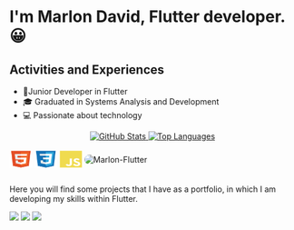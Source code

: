 # I'm Marlon David, Flutter developer.😀

## Activities and Experiences

- 📱Junior Developer in Flutter
- 🎓 Graduated in Systems Analysis and Development
- 💻 Passionate about technology

<div align="center">
  <a href="https://github.com/marllondavid">
    <img height="180em" src="https://github-readme-stats.vercel.app/api?username=marllondavid&show_icons=true&theme=merko&include_all_commits=true&count_private=true" alt="GitHub Stats" onerror="this.onerror=null; this.src='https://via.placeholder.com/180?text=Error+loading+stats'; this.style='border: 2px solid red;'"/>
    <img height="180em" src="https://github-readme-stats.vercel.app/api/top-langs/?username=marllondavid&layout=compact&langs_count=7&theme=merko" alt="Top Languages" onerror="this.onerror=null; this.src='https://via.placeholder.com/180?text=Error+loading+langs'; this.style='border: 2px solid red;'"/>
  </a>
</div>

<div style="display: inline_block"><br>
  <img align="center" alt="Marlon-HTML" height="30" width="40" src="https://raw.githubusercontent.com/devicons/devicon/master/icons/html5/html5-original.svg">
  <img align="center" alt="Marlon-CSS" height="30" width="40" src="https://raw.githubusercontent.com/devicons/devicon/master/icons/css3/css3-original.svg">
  <img align="center" alt="Marlon-Js" height="30" width="40" src="https://raw.githubusercontent.com/devicons/devicon/master/icons/javascript/javascript-plain.svg">
  <img align="center" alt="Marlon-Flutter" height="30" style="border-radius:40px;" src="https://cdn.jsdelivr.net/gh/devicons/devicon/icons/flutter/flutter-original.svg">
</div>

##

Here you will find some projects that I have as a portfolio, in which I am developing my skills within Flutter.

<div>
  <a href="mailto:contatomarllondaavid@gmail.com"><img src="https://img.shields.io/badge/-Gmail-%23333?style=for-the-badge&logo=gmail&logoColor=white" target="_blank"></a>
  <a href="https://www.linkedin.com/in/marlon-david-30a32122b" target="_blank"><img src="https://img.shields.io/badge/-LinkedIn-%230077B5?style=for-the-badge&logo=linkedin&logoColor=white" target="_blank"></a>
  <a href="https://www.instagram.com/marllinhodavid/" target="_blank"><img src="https://img.shields.io/badge/-Instagram-%23E4405F?style=for-the-badge&logo=instagram&logoColor=white" target="_blank"></a>
</div>



         
